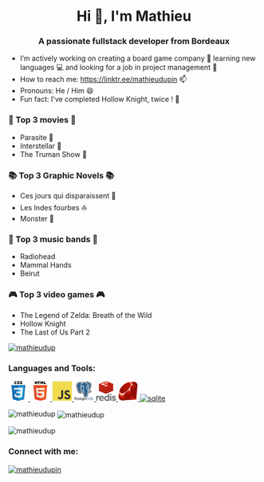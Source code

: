 <h1 align="center">Hi 👋, I'm Mathieu</h1>
<h3 align="center">A passionate fullstack developer from Bordeaux</h3>

- I’m actively working on creating a board game company :game_die: learning new languages :computer: and looking for a job in project management :briefcase:
-  How to reach me: https://linktr.ee/mathieudupin 📫
-  Pronouns: He / Him 😄
- Fun fact: I've completed Hollow Knight, twice ! :star2: 

### :movie_camera: Top 3 movies :movie_camera:
- Parasite :ant:
- Interstellar :milky_way:
- The Truman Show :eyes:

### :books: Top 3 Graphic Novels :books:
- Ces jours qui disparaissent :runner:
- Les Indes fourbes :boat:
- Monster :hocho:

### :microphone: Top 3 music bands :microphone:
- Radiohead
- Mammal Hands
- Beirut

### :video_game: Top 3 video games :video_game:
- The Legend of Zelda: Breath of the Wild
- Hollow Knight
- The Last of Us Part 2

<p align="left"> <a href="https://github.com/ryo-ma/github-profile-trophy"><img src="https://github-profile-trophy.vercel.app/?username=mathieudup" alt="mathieudup" /></a> </p>

<h3 align="left">Languages and Tools:</h3>
<p align="left"> <a href="https://www.w3schools.com/css/" target="_blank" rel="noreferrer"> <img src="https://raw.githubusercontent.com/devicons/devicon/master/icons/css3/css3-original-wordmark.svg" alt="css3" width="40" height="40"/> </a> <a href="https://www.w3.org/html/" target="_blank" rel="noreferrer"> <img src="https://raw.githubusercontent.com/devicons/devicon/master/icons/html5/html5-original-wordmark.svg" alt="html5" width="40" height="40"/> </a> <a href="https://developer.mozilla.org/en-US/docs/Web/JavaScript" target="_blank" rel="noreferrer"> <img src="https://raw.githubusercontent.com/devicons/devicon/master/icons/javascript/javascript-original.svg" alt="javascript" width="40" height="40"/> </a> <a href="https://www.postgresql.org" target="_blank" rel="noreferrer"> <img src="https://raw.githubusercontent.com/devicons/devicon/master/icons/postgresql/postgresql-original-wordmark.svg" alt="postgresql" width="40" height="40"/> </a> <a href="https://redis.io" target="_blank" rel="noreferrer"> <img src="https://raw.githubusercontent.com/devicons/devicon/master/icons/redis/redis-original-wordmark.svg" alt="redis" width="40" height="40"/> </a> <a href="https://www.ruby-lang.org/en/" target="_blank" rel="noreferrer"> <img src="https://raw.githubusercontent.com/devicons/devicon/master/icons/ruby/ruby-original.svg" alt="ruby" width="40" height="40"/> </a> <a href="https://www.sqlite.org/" target="_blank" rel="noreferrer"> <img src="https://www.vectorlogo.zone/logos/sqlite/sqlite-icon.svg" alt="sqlite" width="40" height="40"/> </a> </p>

<p><img align="left" src="https://github-readme-stats.vercel.app/api/top-langs?username=mathieudup&show_icons=true&locale=en&layout=compact" alt="mathieudup" /></p>

<p>&nbsp;<img align="center" src="https://github-readme-stats.vercel.app/api?username=mathieudup&show_icons=true&locale=en" alt="mathieudup" /></p>

<p><img align="center" src="https://github-readme-streak-stats.herokuapp.com/?user=mathieudup&" alt="mathieudup" /></p>

<h3 align="left">Connect with me:</h3>
<p align="left">
<a href="https://linkedin.com/in/mathieudupin" target="blank"><img align="center" src="https://raw.githubusercontent.com/rahuldkjain/github-profile-readme-generator/master/src/images/icons/Social/linked-in-alt.svg" alt="mathieudupin" height="30" width="40" /></a>
</p>
